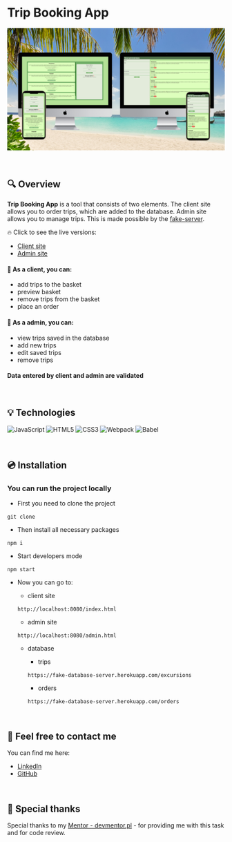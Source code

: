 # Trip Booking App

![screen client side](./assets/app-screen.png)

&nbsp;

## :mag: Overview

**Trip Booking App** is a tool that consists of two elements. The client site allows you to order trips, which are added to the database. Admin site allows you to manage trips. This is made possible by the [fake-server](https://github.com/kubaparol/fake-json-server-heroku).

:fire: Click to see the live versions:

- [Client site](https://kubaparol.github.io/trip-booking-app/index.html)
- [Admin site](https://kubaparol.github.io/trip-booking-app/admin.html)

#### :boy: As a client, you can:

- add trips to the basket
- preview basket
- remove trips from the basket
- place an order

#### :construction_worker: As a admin, you can:

- view trips saved in the database
- add new trips
- edit saved trips
- remove trips

#### Data entered by client and admin are validated

&nbsp;

## :bulb: Technologies

![JavaScript](https://img.shields.io/badge/javascript-%23323330.svg?style=for-the-badge&logo=javascript&logoColor=%23F7DF1E)
![HTML5](https://img.shields.io/badge/html5-%23E34F26.svg?style=for-the-badge&logo=html5&logoColor=white)
![CSS3](https://img.shields.io/badge/css3-%231572B6.svg?style=for-the-badge&logo=css3&logoColor=white)
![Webpack](https://img.shields.io/badge/webpack-%238DD6F9.svg?style=for-the-badge&logo=webpack&logoColor=black)
![Babel](https://img.shields.io/badge/Babel-F9DC3e?style=for-the-badge&logo=babel&logoColor=black)

&nbsp;

## :cd: Installation

### You can run the project locally 

- First you need to clone the project

``` 
git clone
```

- Then install all necessary packages

```
npm i
```
- Start developers mode

```
npm start
```

- Now you can go to:

    - client site
    
    ```
    http://localhost:8080/index.html
    ```
    - admin site
    
    ```
    http://localhost:8080/admin.html
    ```
    - database

        - trips
        ```
        https://fake-database-server.herokuapp.com/excursions
        ```

        - orders
        ```
        https://fake-database-server.herokuapp.com/orders
        ```

&nbsp;

## :wave: Feel free to contact me

You can find me here:

- [LinkedIn](https://www.linkedin.com/in/jakub-parol/)
- [GitHub](https://github.com/kubaparol)

&nbsp;

## :clap: Special thanks

Special thanks to my [Mentor - devmentor.pl](https://devmentor.pl/) - for providing me with this task and for code review.
